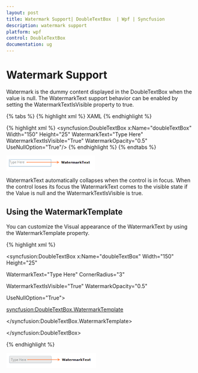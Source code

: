```yaml
---
layout: post
title: Watermark Support| DoubleTextBox  | Wpf | Syncfusion
description: watermark support
platform: wpf
control: DoubleTextBox 
documentation: ug
---
```


# Watermark Support

Watermark is the dummy content displayed in the DoubleTextBox when the value is null. The WatermarkText support behavior can be enabled by setting the WatermarkTextIsVisible property to true.



{% tabs %}
{% highlight xml %} XAML {% endhighlight %} 

{% highlight xml %} <syncfusion:DoubleTextBox x:Name="doubleTextBox" Width="150" Height="25"                            WatermarkText="Type Here" WatermarkTextIsVisible="True"                            WatermarkOpacity="0.5" UseNullOption="True"/> {% endhighlight %} 
{% endtabs %}


![](Watermark-Support_images/Watermark-Support_img1.png)





WatermarkText automatically collapses when the control is in focus. When the control loses its focus the WatermarkText comes to the visible state if the Value is null and the WatermarkTextIsVisible is true.

## Using the WatermarkTemplate

You can customize the Visual appearance of the WatermarkText by using the WatermarkTemplate property.



{% highlight xml %}



<syncfusion:DoubleTextBox x:Name="doubleTextBox" Width="150" Height="25"

WatermarkText="Type Here" CornerRadius="3" 

WatermarkTextIsVisible="True" WatermarkOpacity="0.5" 

UseNullOption="True">

<syncfusion:DoubleTextBox.WatermarkTemplate>

<DataTemplate>

<Border Background="LightGray">

<TextBlock Text="{Binding}" VerticalAlignment="Center" Margin="5,0,0,0"/>

</Border>

</DataTemplate>

</syncfusion:DoubleTextBox.WatermarkTemplate>

</syncfusion:DoubleTextBox>

{% endhighlight %}

![](Watermark-Support_images/Watermark-Support_img2.png)



